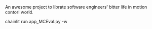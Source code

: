 An awesome project to librate software engineers' bitter life in motion contorl world. 

chainlit run app_MCEval.py -w